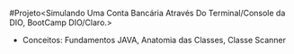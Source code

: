 #Projeto<Simulando Uma Conta Bancária Através Do Terminal/Console da DIO, BootCamp DIO/Claro.>

- Conceitos:
Fundamentos JAVA,
Anatomia das Classes,
Classe Scanner
